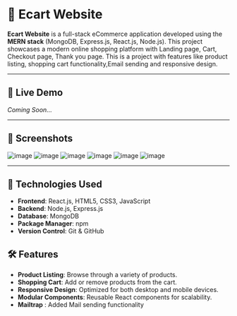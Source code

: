 # 🛒 Ecart Website

**Ecart Website** is a full-stack eCommerce application developed using the **MERN stack** (MongoDB, Express.js, React.js, Node.js). 
This project showcases a modern online shopping platform with Landing page, Cart, Checkout page, Thank you page. 
This is a project with features like product listing, shopping cart functionality,Email sending and responsive design.

---

## 🚀 Live Demo

*Coming Soon...*

---

## 📸 Screenshots
![image](https://github.com/user-attachments/assets/9271f63c-6552-4005-8be8-b577728a1d08)
![image](https://github.com/user-attachments/assets/18e2bbf0-139a-4cbc-9085-4b772343284d)
![image](https://github.com/user-attachments/assets/9d5ef646-ba50-43db-860c-00164cc72308)
![image](https://github.com/user-attachments/assets/0fabc772-2a86-449f-aba0-26515d5761b2)
![image](https://github.com/user-attachments/assets/dff702a0-11d9-4cbf-8b07-6db7a339ec30)
![image](https://github.com/user-attachments/assets/d3feaa16-1bb3-4ee5-b208-85b1a20c1c48)

---

## 🧰 Technologies Used

- **Frontend**: React.js, HTML5, CSS3, JavaScript
- **Backend**: Node.js, Express.js
- **Database**: MongoDB
- **Package Manager**: npm
- **Version Control**: Git & GitHub

## 🛠️ Features

- **Product Listing**: Browse through a variety of products.
- **Shopping Cart**: Add or remove products from the cart.
- **Responsive Design**: Optimized for both desktop and mobile devices.
- **Modular Components**: Reusable React components for scalability.
- **Mailtrap** : Added Mail sending functionality

